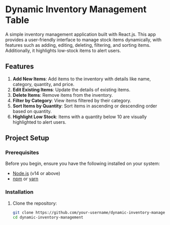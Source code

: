 # Dynamic Inventory Management Table

A simple inventory management application built with React.js. This app provides a user-friendly interface to manage stock items dynamically, with features such as adding, editing, deleting, filtering, and sorting items. Additionally, it highlights low-stock items to alert users.

## Features

1. **Add New Items**: Add items to the inventory with details like name, category, quantity, and price.
2. **Edit Existing Items**: Update the details of existing items.
3. **Delete Items**: Remove items from the inventory.
4. **Filter by Category**: View items filtered by their category.
5. **Sort Items by Quantity**: Sort items in ascending or descending order based on quantity.
6. **Highlight Low Stock**: Items with a quantity below 10 are visually highlighted to alert users.



## Project Setup

### Prerequisites

Before you begin, ensure you have the following installed on your system:

- [Node.js](https://nodejs.org/) (v14 or above)
- [npm](https://www.npmjs.com/) or [yarn](https://yarnpkg.com/)

### Installation

1. Clone the repository:
   ```bash
   git clone https://github.com/your-username/dynamic-inventory-management.git
   cd dynamic-inventory-management
